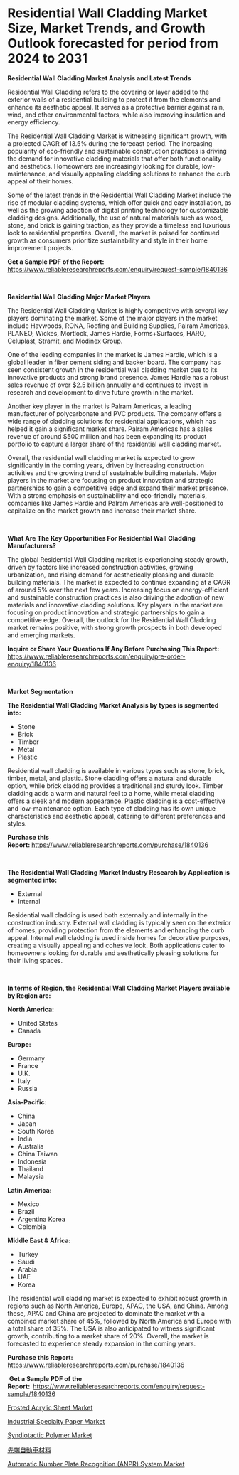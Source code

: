 <p><h1>Residential Wall Cladding Market Size, Market Trends, and Growth Outlook forecasted for period from 2024 to 2031</h1></p><p><strong>Residential Wall Cladding Market Analysis and Latest Trends</strong></p>
<p><p>Residential Wall Cladding refers to the covering or layer added to the exterior walls of a residential building to protect it from the elements and enhance its aesthetic appeal. It serves as a protective barrier against rain, wind, and other environmental factors, while also improving insulation and energy efficiency.</p><p>The Residential Wall Cladding Market is witnessing significant growth, with a projected CAGR of 13.5% during the forecast period. The increasing popularity of eco-friendly and sustainable construction practices is driving the demand for innovative cladding materials that offer both functionality and aesthetics. Homeowners are increasingly looking for durable, low-maintenance, and visually appealing cladding solutions to enhance the curb appeal of their homes.</p><p>Some of the latest trends in the Residential Wall Cladding Market include the rise of modular cladding systems, which offer quick and easy installation, as well as the growing adoption of digital printing technology for customizable cladding designs. Additionally, the use of natural materials such as wood, stone, and brick is gaining traction, as they provide a timeless and luxurious look to residential properties. Overall, the market is poised for continued growth as consumers prioritize sustainability and style in their home improvement projects.</p></p>
<p><strong>Get a Sample PDF of the Report:&nbsp;</strong> <a href="https://www.reliableresearchreports.com/enquiry/request-sample/1840136">https://www.reliableresearchreports.com/enquiry/request-sample/1840136</a></p>
<p>&nbsp;</p>
<p><strong>Residential Wall Cladding Major Market Players</strong></p>
<p><p>The Residential Wall Cladding Market is highly competitive with several key players dominating the market. Some of the major players in the market include Havwoods, RONA, Roofing and Building Supplies, Palram Americas, PLANEO, Wickes, Mortlock, James Hardie, Forms+Surfaces, HARO, Celuplast, Stramit, and Modinex Group.</p><p>One of the leading companies in the market is James Hardie, which is a global leader in fiber cement siding and backer board. The company has seen consistent growth in the residential wall cladding market due to its innovative products and strong brand presence. James Hardie has a robust sales revenue of over $2.5 billion annually and continues to invest in research and development to drive future growth in the market.</p><p>Another key player in the market is Palram Americas, a leading manufacturer of polycarbonate and PVC products. The company offers a wide range of cladding solutions for residential applications, which has helped it gain a significant market share. Palram Americas has a sales revenue of around $500 million and has been expanding its product portfolio to capture a larger share of the residential wall cladding market.</p><p>Overall, the residential wall cladding market is expected to grow significantly in the coming years, driven by increasing construction activities and the growing trend of sustainable building materials. Major players in the market are focusing on product innovation and strategic partnerships to gain a competitive edge and expand their market presence. With a strong emphasis on sustainability and eco-friendly materials, companies like James Hardie and Palram Americas are well-positioned to capitalize on the market growth and increase their market share.</p></p>
<p>&nbsp;</p>
<p><strong>What Are The Key Opportunities For Residential Wall Cladding Manufacturers?</strong></p>
<p><p>The global Residential Wall Cladding market is experiencing steady growth, driven by factors like increased construction activities, growing urbanization, and rising demand for aesthetically pleasing and durable building materials. The market is expected to continue expanding at a CAGR of around 5% over the next few years. Increasing focus on energy-efficient and sustainable construction practices is also driving the adoption of new materials and innovative cladding solutions. Key players in the market are focusing on product innovation and strategic partnerships to gain a competitive edge. Overall, the outlook for the Residential Wall Cladding market remains positive, with strong growth prospects in both developed and emerging markets.</p></p>
<p><strong>Inquire or Share Your Questions If Any Before Purchasing This Report:</strong> <a href="https://www.reliableresearchreports.com/enquiry/pre-order-enquiry/1840136">https://www.reliableresearchreports.com/enquiry/pre-order-enquiry/1840136</a></p>
<p>&nbsp;</p>
<p><strong>Market Segmentation</strong></p>
<p><strong>The Residential Wall Cladding Market Analysis by types is segmented into:</strong></p>
<p><ul><li>Stone</li><li>Brick</li><li>Timber</li><li>Metal</li><li>Plastic</li></ul></p>
<p><p>Residential wall cladding is available in various types such as stone, brick, timber, metal, and plastic. Stone cladding offers a natural and durable option, while brick cladding provides a traditional and sturdy look. Timber cladding adds a warm and natural feel to a home, while metal cladding offers a sleek and modern appearance. Plastic cladding is a cost-effective and low-maintenance option. Each type of cladding has its own unique characteristics and aesthetic appeal, catering to different preferences and styles.</p></p>
<p><strong>Purchase this Report:&nbsp;</strong><a href="https://www.reliableresearchreports.com/purchase/1840136">https://www.reliableresearchreports.com/purchase/1840136</a></p>
<p>&nbsp;</p>
<p><strong>The Residential Wall Cladding Market Industry Research by Application is segmented into:</strong></p>
<p><ul><li>External</li><li>Internal</li></ul></p>
<p><p>Residential wall cladding is used both externally and internally in the construction industry. External wall cladding is typically seen on the exterior of homes, providing protection from the elements and enhancing the curb appeal. Internal wall cladding is used inside homes for decorative purposes, creating a visually appealing and cohesive look. Both applications cater to homeowners looking for durable and aesthetically pleasing solutions for their living spaces.</p></p>
<p>&nbsp;</p>
<p><strong>In terms of Region, the Residential Wall Cladding Market Players available by Region are:</strong></p>
<p>
    <p> <strong> North America: </strong>
        <ul>
            <li>United States</li>
            <li>Canada</li>
        </ul>
        </p> 
    <p> <strong> Europe: </strong>
        <ul>
            <li>Germany</li>
            <li>France</li>
            <li>U.K.</li>
            <li>Italy</li>
            <li>Russia</li>
        </ul>
        </p> 
    <p> <strong> Asia-Pacific: </strong>
        <ul>
            <li>China</li>
            <li>Japan</li>
            <li>South Korea</li>
            <li>India</li>
            <li>Australia</li>
            <li>China Taiwan</li>
            <li>Indonesia</li>
            <li>Thailand</li>
            <li>Malaysia</li>
        </ul>
        </p> 
    <p> <strong> Latin America: </strong>
        <ul>
            <li>Mexico</li>
            <li>Brazil</li>
            <li>Argentina Korea</li>
            <li>Colombia</li>
        </ul>
        </p> 
    <p> <strong> Middle East & Africa: </strong>
        <ul>
            <li>Turkey</li>
            <li>Saudi</li>
            <li>Arabia</li>
            <li>UAE</li>
            <li>Korea</li>
        </ul>
    </p>
    </p>
<p><p>The residential wall cladding market is expected to exhibit robust growth in regions such as North America, Europe, APAC, the USA, and China. Among these, APAC and China are projected to dominate the market with a combined market share of 45%, followed by North America and Europe with a total share of 35%. The USA is also anticipated to witness significant growth, contributing to a market share of 20%. Overall, the market is forecasted to experience steady expansion in the coming years.</p></p>
<p><strong>Purchase this Report: </strong><a href="https://www.reliableresearchreports.com/purchase/1840136">https://www.reliableresearchreports.com/purchase/1840136</a></p>
<p>&nbsp;<strong>Get a Sample PDF of the Report:&nbsp;&nbsp;</strong><a href="https://www.reliableresearchreports.com/enquiry/request-sample/1840136">https://www.reliableresearchreports.com/enquiry/request-sample/1840136</a></p>
<p><strong></strong></p>
<p><p><a href="https://github.com/myacatherineblakecaczo9vcsw/Market-Research-Report-List-1/blob/main/frosted-acrylic-sheet-market.md">Frosted Acrylic Sheet Market</a></p><p><a href="https://issuu.com/reportprime-2/docs/industrial-specialty-paper-market-size-2030.pptx">Industrial Specialty Paper Market</a></p><p><a href="https://github.com/okotobwrhuteie/Market-Research-Report-List-1/blob/main/syndiotactic-polymer-market.md">Syndiotactic Polymer Market</a></p><p><a href="https://github.com/ycmtqqhvk3273/Market-Research-Report-List-1/blob/main/7452790193920.md">先端自動車材料</a></p><p><a href="https://issuu.com/reportprime-2/docs/automatic-number-plate-recognition-anpr-system-mar">Automatic Number Plate Recognition (ANPR) System Market</a></p></p>